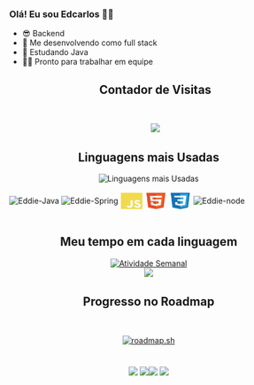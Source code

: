 ### Olá! Eu sou Edcarlos 🙋‍♂️

- 😎 Backend
- 🔭 Me desenvolvendo como full stack
- 🌱 Estudando Java
- 🙋‍♂️ Pronto para trabalhar em equipe
  ##
  <h2 align="center">Contador de Visitas</h2><br>
  <p align="center">
  <img src="https://profile-counter.glitch.me/EddieNine/count.svg"</p>
<h2 align="center">Linguagens mais Usadas</h2>
<div align="center">
  <img src="https://github-readme-stats.vercel.app/api/top-langs/?username=eddienine&layout=compact&theme=dark" alt="Linguagens mais Usadas">
</div>
<div style="display: inline_block"><br>
  <img align="center" alt="Eddie-Java" height="30" width="40" src="https://cdn.jsdelivr.net/gh/devicons/devicon/icons/java/java-original-wordmark.svg" />
  <img align="center" alt="Eddie-Spring" height="30" width="40" src="https://cdn.jsdelivr.net/gh/devicons/devicon/icons/spring/spring-original.svg" />    
  <img align="center" alt="Eddie-Js" height="30" width="40" src="https://raw.githubusercontent.com/devicons/devicon/master/icons/javascript/javascript-plain.svg">
  <img align="center" alt="Eddie-HTML" height="30" width="40" src="https://raw.githubusercontent.com/devicons/devicon/master/icons/html5/html5-original.svg">
  <img align="center" alt="Eddie-CSS" height="30" width="40" src="https://raw.githubusercontent.com/devicons/devicon/master/icons/css3/css3-original.svg">
  <img align="center" alt="Eddie-node" height="30" width="40" src="https://cdn.jsdelivr.net/gh/devicons/devicon/icons/nodejs/nodejs-original-wordmark.svg" />
</div><br>
<h2 align="center">Meu tempo em cada linguagem</h2>
<div align="center">
  <a href="https://wakatime.com/@itslaivy">
    <img src="https://github-readme-stats.vercel.app/api/wakatime?username=eddienine&layout=compact&theme=dark" alt="Atividade Semanal">
  </a>



<div>
<img src="https://github-readme-stats.vercel.app/api?username=eddienine&show_icons=true&theme=tokyonight)](https://github.com/anuraghazra/github-readme-stats">
</div>
<h2 align="center">Progresso no Roadmap</h2><br>
<p align="center">
<a href="https://roadmap.sh"><img src="https://api.roadmap.sh/v1-badge/tall/64a665c0ec22530247f1cf41?variant=dark&roadmaps=backend" alt="roadmap.sh"/></a></p>

#



  ##

<div> 
  <a href="https://www.youtube.com/channel/UCr3PXQvJwb0RLGRs4GFweBg" target="_blank"><img src="https://img.shields.io/badge/YouTube-FF0000?style=for-the-badge&logo=youtube&logoColor=white" target="_blank"></a>
 <a href="https://discord.gg/wagxzStdcR" target="_blank"><img src="https://img.shields.io/badge/Discord-7289DA?style=for-
  <a href = "mailto:believefixed@hotmail.com"><img src="https://img.shields.io/badge/Microsoft_Outlook-0078D4?style=for-the-badge&logo=microsoft-outlook&logoColor=white" target="_blank"></a>
  <a href="https://www.linkedin.com/in/edcarlos-cruz-853011280/" target="_blank"><img src="https://img.shields.io/badge/-LinkedIn-%230077B5?style=for-the-badge&logo=linkedin&logoColor=white" target="_blank"></a> 
  
</div>


